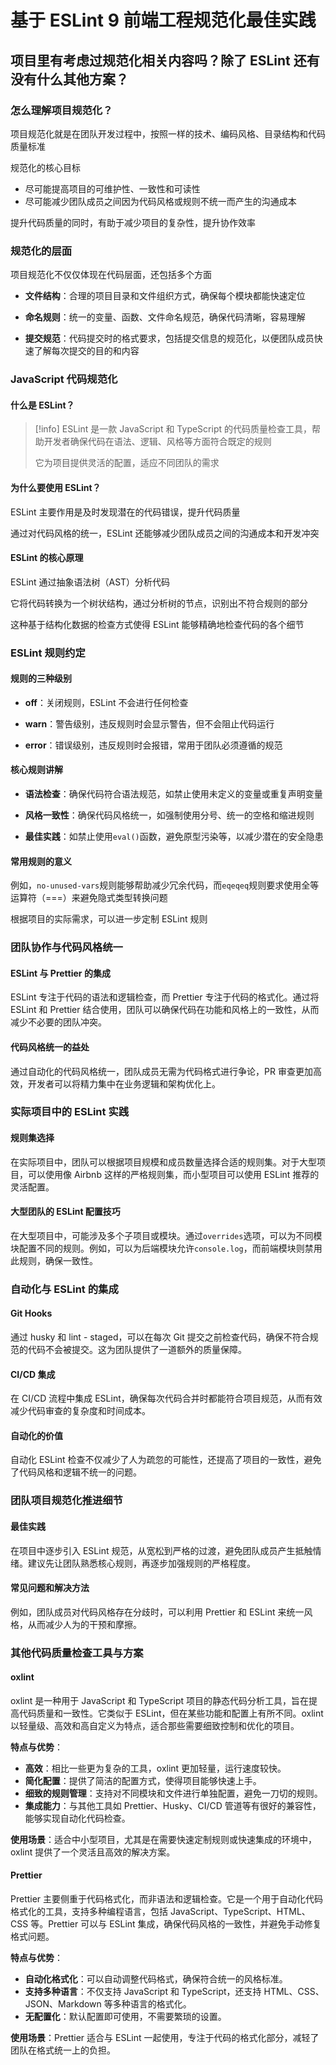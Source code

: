 <!-- - 前端规范化的考虑，以及最终结果产出
- ESLint9 从零到一，从基础 js 到 ts 再到框架的完整体系
- ESLint9 完备体系的微内核/插件化设计思想浅析
- 前端工具链畅想，基于 oxc 新生代体系架构与建设 -->

<!-- - 理解项目规范化在团队合作中的作用和价值。
- 熟悉 ESLint 9 在 JavaScript 项目中的基本使用和配置方式。
- 掌握 ESLint 核心规则的含义及其在实际项目中的应用。
- 深入了解 ESLint 在自动化、CI/CD 流程中的应用，以确保高效的代码管理和团队协作。 -->

# 基于 ESLint 9 前端工程规范化最佳实践

## 项目里有考虑过规范化相关内容吗？除了 ESLint 还有没有什么其他方案？

### 怎么理解项目规范化？

项目规范化就是在团队开发过程中，按照一样的技术、编码风格、目录结构和代码质量标准

规范化的核心目标
- 尽可能提高项目的可维护性、一致性和可读性
- 尽可能减少团队成员之间因为代码风格或规则不统一而产生的沟通成本

提升代码质量的同时，有助于减少项目的复杂性，提升协作效率

### 规范化的层面

项目规范化不仅仅体现在代码层面，还包括多个方面

- **文件结构**：合理的项目目录和文件组织方式，确保每个模块都能快速定位

- **命名规则**：统一的变量、函数、文件命名规范，确保代码清晰，容易理解

- **提交规范**：代码提交时的格式要求，包括提交信息的规范化，以便团队成员快速了解每次提交的目的和内容

### JavaScript 代码规范化

#### 什么是 ESLint？

> [!info]
> ESLint 是一款 JavaScript 和 TypeScript 的代码质量检查工具，帮助开发者确保代码在语法、逻辑、风格等方面符合既定的规则
> 
> 它为项目提供灵活的配置，适应不同团队的需求

#### 为什么要使用 ESLint？

ESLint 主要作用是及时发现潜在的代码错误，提升代码质量

通过对代码风格的统一，ESLint 还能够减少团队成员之间的沟通成本和开发冲突

#### ESLint 的核心原理

ESLint 通过抽象语法树（AST）分析代码

它将代码转换为一个树状结构，通过分析树的节点，识别出不符合规则的部分

这种基于结构化数据的检查方式使得 ESLint 能够精确地检查代码的各个细节

### ESLint 规则约定

#### 规则的三种级别

- **off**：关闭规则，ESLint 不会进行任何检查

- **warn**：警告级别，违反规则时会显示警告，但不会阻止代码运行
  
- **error**：错误级别，违反规则时会报错，常用于团队必须遵循的规范

#### 核心规则讲解

- **语法检查**：确保代码符合语法规范，如禁止使用未定义的变量或重复声明变量

- **风格一致性**：确保代码风格统一，如强制使用分号、统一的空格和缩进规则

- **最佳实践**：如禁止使用`eval()`函数，避免原型污染等，以减少潜在的安全隐患

#### 常用规则的意义

例如，`no-unused-vars`规则能够帮助减少冗余代码，而`eqeqeq`规则要求使用全等运算符（===）来避免隐式类型转换问题

根据项目的实际需求，可以进一步定制 ESLint 规则

### 团队协作与代码风格统一

#### ESLint 与 Prettier 的集成

ESLint 专注于代码的语法和逻辑检查，而 Prettier 专注于代码的格式化。通过将 ESLint 和 Prettier 结合使用，团队可以确保代码在功能和风格上的一致性，从而减少不必要的团队冲突。

#### 代码风格统一的益处
通过自动化的代码风格统一，团队成员无需为代码格式进行争论，PR 审查更加高效，开发者可以将精力集中在业务逻辑和架构优化上。

### 实际项目中的 ESLint 实践
#### 规则集选择
在实际项目中，团队可以根据项目规模和成员数量选择合适的规则集。对于大型项目，可以使用像 Airbnb 这样的严格规则集，而小型项目可以使用 ESLint 推荐的灵活配置。

#### 大型团队的 ESLint 配置技巧
在大型项目中，可能涉及多个子项目或模块。通过`overrides`选项，可以为不同模块配置不同的规则。例如，可以为后端模块允许`console.log`，而前端模块则禁用此规则，确保一致性。

### 自动化与 ESLint 的集成
#### Git Hooks
通过 husky 和 lint - staged，可以在每次 Git 提交之前检查代码，确保不符合规范的代码不会被提交。这为团队提供了一道额外的质量保障。

#### CI/CD 集成
在 CI/CD 流程中集成 ESLint，确保每次代码合并时都能符合项目规范，从而有效减少代码审查的复杂度和时间成本。

#### 自动化的价值
自动化 ESLint 检查不仅减少了人为疏忽的可能性，还提高了项目的一致性，避免了代码风格和逻辑不统一的问题。

### 团队项目规范化推进细节
#### 最佳实践
在项目中逐步引入 ESLint 规范，从宽松到严格的过渡，避免团队成员产生抵触情绪。建议先让团队熟悉核心规则，再逐步加强规则的严格程度。

#### 常见问题和解决方法
例如，团队成员对代码风格存在分歧时，可以利用 Prettier 和 ESLint 来统一风格，从而减少人为的干预和摩擦。

### 其他代码质量检查工具与方案
#### oxlint
oxlint 是一种用于 JavaScript 和 TypeScript 项目的静态代码分析工具，旨在提高代码质量和一致性。它类似于 ESLint，但在某些功能和配置上有所不同。oxlint 以轻量级、高效和高自定义为特点，适合那些需要细致控制和优化的项目。

**特点与优势**：
- **高效**：相比一些更为复杂的工具，oxlint 更加轻量，运行速度较快。
- **简化配置**：提供了简洁的配置方式，使得项目能够快速上手。
- **细致的规则管理**：支持对不同模块和文件进行单独配置，避免一刀切的规则。
- **集成能力**：与其他工具如 Prettier、Husky、CI/CD 管道等有很好的兼容性，能够实现自动化代码检查。

**使用场景**：适合中小型项目，尤其是在需要快速定制规则或快速集成的环境中，oxlint 提供了一个灵活且高效的解决方案。

#### Prettier
Prettier 主要侧重于代码格式化，而非语法和逻辑检查。它是一个用于自动化代码格式化的工具，支持多种编程语言，包括 JavaScript、TypeScript、HTML、CSS 等。Prettier 可以与 ESLint 集成，确保代码风格的一致性，并避免手动修复格式问题。

**特点与优势**：
- **自动化格式化**：可以自动调整代码格式，确保符合统一的风格标准。
- **支持多种语言**：不仅支持 JavaScript 和 TypeScript，还支持 HTML、CSS、JSON、Markdown 等多种语言的格式化。
- **无配置化**：默认配置即可使用，不需要繁琐的设置。

**使用场景**：Prettier 适合与 ESLint 一起使用，专注于代码的格式化部分，减轻了团队在格式统一上的负担。 